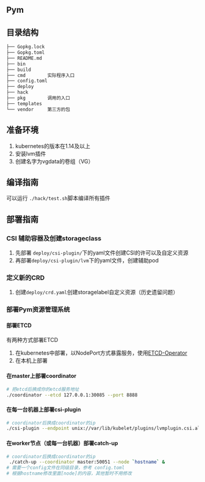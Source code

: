 ## Pym
## 目录结构
```bash
├── Gopkg.lock
├── Gopkg.toml
├── README.md
├── bin
├── build
├── cmd        实际程序入口
├── config.toml
├── deploy
├── hack
├── pkg        调用的入口
├── templates
└── vendor     第三方的包 
```
## 准备环境
1. kubernetes的版本在1.14及以上
2. 安装lvm插件
3. 创建名字为vgdata的卷组（VG）
## 编译指南
可以运行 `./hack/test.sh`脚本编译所有插件
## 部署指南
### CSI 辅助容器及创建storageclass
1. 先部署 `deploy/csi-plugin/`下的yaml文件创建CSI的许可以及自定义资源
2. 再部署`deploy/csi-plugin/lvm`下的yaml文件，创建辅助pod
### 定义新的CRD
1. 创建`deploy/crd.yaml`创建storagelabel自定义资源（历史遗留问题）
### 部署Pym资源管理系统
#### 部署ETCD
有两种方式部署ETCD
1. 在kubernetes中部署，以NodePort方式暴露服务，使用[ETCD-Operator](https://github.com/coreos/etcd-operator)
2. 在本机上部署
#### 在master上部署coordinator
```bash
# 把etcd后换成你的etcd服务地址
./coordinator --etcd 127.0.0.1:30085 --port 8888
```
#### 在每一台机器上部署csi-plugin
```bash
# coordinator后换成coordinator的ip
./csi-plugin --endpoint unix://var/lib/kubelet/plugins/lvmplugin.csi.alibabacloud.com/csi.sock --nodeid `hostname` --coordinator master:50051 &
```
#### 在worker节点（或每一台机器）部署catch-up
```bash
# coordinator后换成coordinator的ip
 ./catch-up --coordinator master:50051 --node `hostname` &
# 需要一个config文件在同级目录，参考 config.toml
# 根据hostname修改里面[node]的内容，其他暂时不用修改
```


